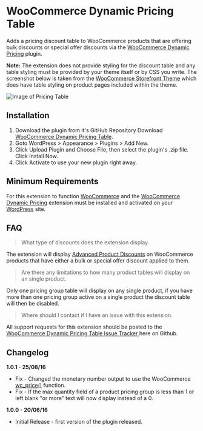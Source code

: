 # WooCommerce Dynamic Pricing Table
Adds a pricing discount table to WooCommerce products that are offering bulk discounts or special offer discounts via the [WooCommerce Dynamic Pricing](https://www.woothemes.com/products/dynamic-pricing/) plugin.

**Note:** The extension does not provide styling for the discount table and any table styling must be provided by your theme itself or by CSS you write. The screenshot below is taken from the [WooCommerce Storefront Theme](https://www.woothemes.com/storefront/) which does have table styling on product pages included within the theme.

![Image of Pricing Table](http://i.imgur.com/KbTxVCb.png)

## Installation

1. Download the plugin from it's GitHub Repository Download [WooCommerce Dynamic Pricing Table](https://github.com/stuartduff/woocommerce-dynamic-pricing-table).
2. Goto WordPress > Appearance > Plugins > Add New.
3. Click Upload Plugin and Choose File, then select the plugin's .zip file. Click Install Now.
4. Click Activate to use your new plugin right away.

## Minimum Requirements

For this extension to function [WooCommerce](https://www.woothemes.com/woocommerce/) and the [WooCommerce Dynamic Pricing](https://www.woothemes.com/products/dynamic-pricing/) extension must be installed and activated on your [WordPress](https://wordpress.org/) site.

## FAQ

> What type of discounts does the extension display.

The extension will display [Advanced Product Discounts](https://docs.woothemes.com/document/woocommerce-dynamic-pricing/#section-7) on WooCommerce products that have either a bulk or special offer discount applied to them.

> Are there any limitations to how many product tables will display on an single product.

Only one pricing group table will display on any single product, if you have more than one pricing group active on a single product the discount table will then be disabled.

> Where should I contact if I have an issue with this extension.

All support requests for this extension should be posted to the [WooCommerce Dynamic Pricing Table Issue Tracker ](https://github.com/stuartduff/woocommerce-dynamic-pricing-table/issues) here on Github.

## Changelog

**1.0.1 - 25/08/16**
* Fix - Changed the monetary number output to use the WooCommerce [wc_price()](https://docs.woocommerce.com/wc-apidocs/function-wc_price.html) function.
* Fix - If the max quantity field of a product pricing group is less than 1 or left blank "or more" text will now display instead of a 0.

**1.0.0 - 20/06/16**
* Initial Release - first version of the plugin released.
